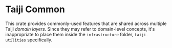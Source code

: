 # Taiji Common

This crate provides commonly-used features that are shared across multiple Taiji _domain layers_. Since they may refer to
domain-level concepts, it's inappropriate to place them inside the `infrastructure` folder, `taiji-utilities`
specifically.

